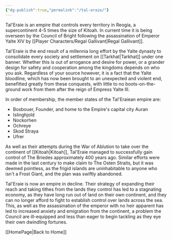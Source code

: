 ```yaml
---
{"dg-publish":true,"permalink":"/tal-eraie/"}
---
```


Tal'Eraie is an empire that controls every territory in Reogia, a supercontinent 4-5 times the size of Kitoah. In current time it is being overseen by the Council of Bright following the assassination of Emperor Yalte XIV by [[Player Characters/Regal Gallivant\|Regal Gallivant]].

Tal'Eraie is the end result of a millennia long effort by the Yalte dynasty to consolidate every society and settlement on [[Tarkhat\|Tarkhat]] under one banner. Whether this is out of arrogance and desire for power, or a grander design for safety and cooperation among the kingdoms depends on who you ask. Regardless of your source however, it is a fact that the Yalte bloodline, which has now been brought to an unexpected and violent end, benefitted greatly from these conquests, with little to no boots-on-the-ground work from them after the reign of Empress Yalte III.

In order of membership, the member states of the Tal'Eraiean empire are:
- Bosbouer, Founder, and home to the Empire's capital city Auran
- Islinghjold
- Nockorhen
- Ochreye
- Skod Straya
- Ufrer

As well as their attempts during the War of Ablution to take over the continent of [[Kitoah\|Kitoah]], Tal'Eraie managed to successfully gain control of The Briedes approximately 400 years ago. Similar efforts were made in the last century to make claim to The Osten Straits, but it was deemed pointless, as the frigid islands are uninhabitable to anyone who isn't a Frost Giant, and the plan was swiftly abandoned.

Tal'Eraie is now an empire in decline. Their strategy of expanding their reach and taking tithes from the lands they control has led to a stagnating economy, as they have long run out of land on their own continent, and they can no longer afford to fight to establish control over lands across the sea. This, as well as the assassination of the emperor with no heir apparent has led to increased anxiety and emigration from the continent, a problem the Council are ill-equipped and less than eager to begin tackling as they eye their own dwindling fortunes.

[[HomePage\|Back to Home]]